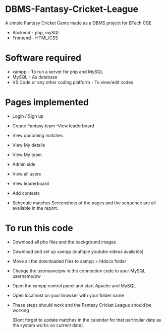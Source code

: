 # DBMS-Fantasy-Cricket-League
A simple Fantasy Cricket Game made as a DBMS project for BTech CSE
- Backend - php, mySQL
- Frontend - HTML/CSS 

# Software required
- xampp - To run a server for php and MySQL
- MySQL - As database 
- VS Code or any other coding platform - To view/edit codes

# Pages implemented 
 - Login / Sign up
-  Create Fantasy team 
  -View leaderboard
 - View upcoming matches 
-  View My details
-  View My team

-  Admin side
-  View all users
 - View leaderboard
 - Add contests
 - Schedule matches 
Screenshots of the pages and the sequence are all available in the report.

# To run this code
- Download all php files and the background images
- Download and set up xampp (multiple youtube videos available)
- Move all the downloaded files to xampp > htdocs folder
- Change the username/pw in the connection code to your MySQL username/pw
- Open the xampp control panel and start Apache and MySQL
- Open localhost on your browser with your folder name
- These steps should work and the Fantasy Cricket League should be working
  
  [Dont forget to update matches in the calendar for that particular date as the system works on current date]
